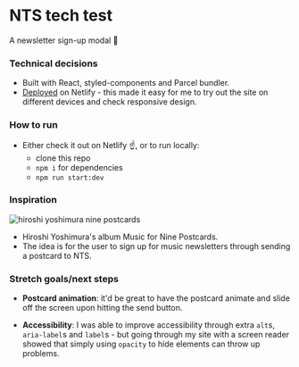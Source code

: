 # NTS tech test

A newsletter sign-up modal :incoming_envelope:

### Technical decisions

- Built with React, styled-components and Parcel bundler.
- [Deployed](https://amazing-kilby-545b5a.netlify.com/) on Netlify - this made it easy for me to try out the site on different devices and check responsive design.

### How to run

- Either check it out on Netlify :point_up:, or to run locally:
  - clone this repo
  - `npm i` for dependencies
  - `npm run start:dev`

### Inspiration

![hiroshi yoshimura nine postcards](<https://img.discogs.com/Ut-0S2-up9sTRgxuTAGEGcVbo6c=/fit-in/600x560/filters:strip_icc():format(jpeg):mode_rgb():quality(90)/discogs-images/R-5111154-1384794249-8344.jpeg.jpg>)

- Hiroshi Yoshimura's album Music for Nine Postcards.
- The idea is for the user to sign up for music newsletters through sending a postcard to NTS.

### Stretch goals/next steps

- **Postcard animation**: it'd be great to have the postcard animate and slide off the screen upon hitting the send button.

- **Accessibility**: I was able to improve accessibility through extra `alt`s, `aria-label`s and `label`s - but going through my site with a screen reader showed that simply using `opacity` to hide elements can throw up problems.
